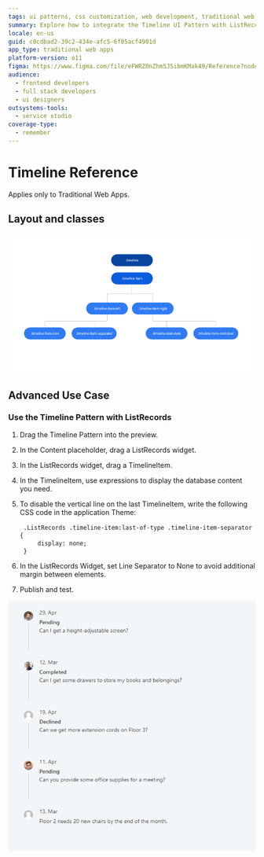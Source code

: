 ```yaml
---
tags: ui patterns, css customization, web development, traditional web, outsystems ui
summary: Explore how to integrate the Timeline UI Pattern with ListRecords in Traditional Web Apps using OutSystems 11 (O11).
locale: en-us
guid: c0cdbad2-39c2-434e-afc5-6f05acf4901d
app_type: traditional web apps
platform-version: o11
figma: https://www.figma.com/file/eFWRZ0nZhm5J5ibmKMak49/Reference?node-id=615:589
audience:
  - frontend developers
  - full stack developers
  - ui designers
outsystems-tools:
  - service studio
coverage-type:
  - remember
---
```


# Timeline Reference

<div class="info" markdown="1">

Applies only to Traditional Web Apps.

</div>

## Layout and classes

![Diagram illustrating the layout and classes of the Timeline UI Pattern in a Traditional Web App](images/timeline-5-diag.png "Timeline Layout Diagram")

## Advanced Use Case

### Use the Timeline Pattern with ListRecords

1. Drag the Timeline Pattern into the preview.
1. In the Content placeholder, drag a ListRecords widget.
1. In the ListRecords widget, drag a TimelineItem.
1. In the TimelineItem, use expressions to display the database content you need.
1. To disable the vertical line on the last TimelineItem, write the following CSS code in the application Theme:

        .ListRecords .timeline-item:last-of-type .timeline-item-separator {
            display: none; 
        }

1. In the ListRecords Widget, set Line Separator to None to avoid additional margin between elements.

1. Publish and test.

![Screenshot showing the Timeline Pattern used with ListRecords widget in a Traditional Web App](images/timeline-6.png "Timeline Pattern with ListRecords")
